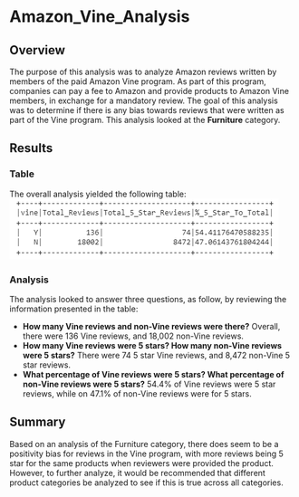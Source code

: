 # Amazon_Vine_Analysis

## Overview
The purpose of this analysis was to analyze Amazon reviews written by members of the paid Amazon Vine program. As part of this program, companies can pay a fee to Amazon and provide products to Amazon Vine members, in exchange for a mandatory review. The goal of this analysis was to determine if there is any bias towards reviews that were written as part of the Vine program. This analysis looked at the **Furniture** category.

## Results
### Table
The overall analysis yielded the following table:
![Amazon_Vine_Analysis](https://github.com/baileyvo/Amazon_Vine_Analysis/blob/main/Amazon_Reviews_Analysis.PNG)

### Analysis
The analysis looked to answer three questions, as follow, by reviewing the information presented in the table:
- **How many Vine reviews and non-Vine reviews were there?** Overall, there were 136 Vine reviews, and 18,002 non-Vine reviews.
- **How many Vine reviews were 5 stars? How many non-Vine reviews were 5 stars?** There were 74 5 star Vine reviews, and 8,472 non-Vine 5 star reviews.
- **What percentage of Vine reviews were 5 stars? What percentage of non-Vine reviews were 5 stars?** 54.4% of Vine reviews were 5 star reviews, while on 47.1% of non-Vine reviews were for 5 stars.

## Summary
Based on an analysis of the Furniture category, there does seem to be a positivity bias for reviews in the Vine program, with more reviews being 5 star for the same products when reviewers were provided the product. However, to further analyze, it would be recommended that different product categories be analyzed to see if this is true across all categories. 
